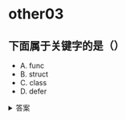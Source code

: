 # other03

## 下面属于关键字的是（）

- A. func
- B. struct
- C. class
- D. defer

<details>
  <summary>答案</summary>
  **答：A、B、D**
</details>